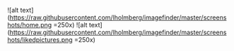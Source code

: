 
![alt text](https://raw.githubusercontent.com/lholmberg/imagefinder/master/screenshots/home.png =250x)
![alt text](https://raw.githubusercontent.com/lholmberg/imagefinder/master/screenshots/likedpictures.png =250x)
